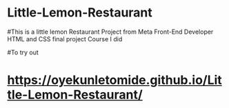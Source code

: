 # Little-Lemon-Restaurant

#This is a little lemon Restaurant Project from Meta Front-End Developer HTML and CSS final project  Course I did

#To try out 

# https://oyekunletomide.github.io/Little-Lemon-Restaurant/
